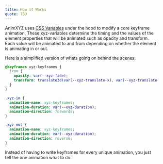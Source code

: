 ```yaml
---
title: How it Works
quote: TBD
---
```


AnimXYZ uses [CSS Variables](https://developer.mozilla.org/en-US/docs/Web/CSS/--*) under the hood to modify a core keyframe animation. These xyz-variables determine the timing and the values of the element properties that will be animated such as opacity and transform. Each value will be animated to and from depending on whether the element is animating in or out.

Here is a simplified version of whats going on behind the scenes:
```css
@keyframes xyz-keyframes {
  from {
    opacity: var(--xyz-fade);
    transform: translate3d(var(--xyz-translate-x), var(--xyz-translate-y), var(--xyz-translate-z));
  }
}

.xyz-in {
  animation-name: xyz-keyframes;
  animation-duration: var(--xyz-duration);
  animation-direction: forwards;
}

.xyz-out {
  animation-name: xyz-keyframes;
  animation-duration: var(--xyz-duration);
  animation-direction: reverse;
}
```

 Instead of having to write keyframes for every unique animation, you just tell the one animation what to do.
